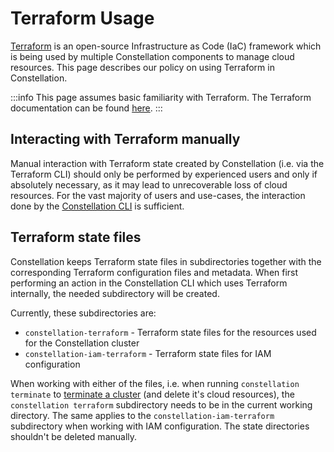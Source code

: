 # Terraform Usage

[Terraform](https://www.terraform.io/) is an open-source Infrastructure as Code (IaC) framework which is being used by multiple Constellation components to manage cloud resources. This page describes our policy on using Terraform in Constellation.

:::info
This page assumes basic familiarity with Terraform. The Terraform documentation can be found [here](https://developer.hashicorp.com/terraform/docs).
:::

## Interacting with Terraform manually

Manual interaction with Terraform state created by Constellation (i.e. via the Terraform CLI) should only be performed by experienced users and only if absolutely necessary, as it may lead to unrecoverable loss of cloud resources. For the vast majority of users and use-cases, the interaction done by the [Constellation CLI](cli.md) is sufficient.

## Terraform state files

Constellation keeps Terraform state files in subdirectories together with the corresponding Terraform configuration files and metadata. When first performing an action in the Constellation CLI which uses Terraform internally, the needed subdirectory will be created.

Currently, these subdirectories are:

* `constellation-terraform` - Terraform state files for the resources used for the Constellation cluster
* `constellation-iam-terraform` - Terraform state files for IAM configuration

When working with either of the files, i.e. when running `constellation terminate` to [terminate a cluster](../workflows/terminate.md) (and delete it's cloud resources), the `constellation terraform` subdirectory needs to be in the current working directory. The same applies to the `constellation-iam-terraform` subdirectory when working with IAM configuration. The state directories shouldn't be deleted manually.
